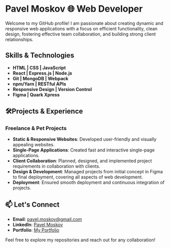 # Pavel Moskov 🌐 Web Developer

Welcome to my GitHub profile! I am passionate about creating dynamic and responsive web applications with a focus on efficient functionality, clean design, fostering effective team collaboration, and building strong client relationships.

## Skills & Technologies
- **HTML | CSS | JavaScript**
- **React | Express.js | Node.js**
- **Git | MongoDB | Webpack**
- **npm/Yarn | RESTful APIs**
- **Responsive Design | Version Control**
- **Figma | Quark Xpress**

## 🛠Projects & Experience
### Freelance & Pet Projects
- **Static & Responsive Websites**: Developed user-friendly and visually appealing websites.
- **Single-Page Applications**: Created fast and interactive single-page applications.
- **Client Collaboration**: Planned, designed, and implemented project requirements in collaboration with clients.
- **Design & Development**: Managed projects from initial concept in Figma to final deployment, covering all aspects of web development.
- **Deployment**: Ensured smooth deployment and continuous integration of projects.

## 📫 Let's Connect
- **Email**: [pavel.moskov@gmail.com](mailto:pavel.moskov@gmail.com)
- **LinkedIn**: [Pavel Moskov](https://www.linkedin.com/in/pavel-moskov-16844523a)
- **Portfolio**: [My Portfolio](https://infinclub.ru/)

Feel free to explore my repositories and reach out for any collaboration!
